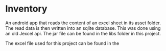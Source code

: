 # Inventory

An android app that reads the content of an excel sheet in its asset folder. The read data is then written into an sqlite database. This was done using an old Jexcel api. The jar file can be found in the libs folder in this project.

<p>
The excel file used for this project can be found in the <a href='https://github.com/lollykrown/Inventory/tree/master/Inventory/app/src/main/Assets/products.xls> Assets folder </a>in this project. Additionally. it has to be in .xls format</p>


![alt text](screenshots/1.png "MainActivity")<br/><br/>  ![alt text](screenshots/2.png "EditorActivity")


